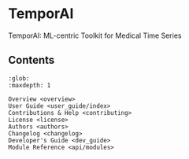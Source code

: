 # TemporAI

TemporAI: ML-centric Toolkit for Medical Time Series



## Contents

```{toctree}
:glob:
:maxdepth: 1

Overview <overview>
User Guide <user_guide/index>
Contributions & Help <contributing>
License <license>
Authors <authors>
Changelog <changelog>
Developer's Guide <dev_guide>
Module Reference <api/modules>
```

[Sphinx]: http://www.sphinx-doc.org/
[Markdown]: https://daringfireball.net/projects/markdown/
[reStructuredText]: http://www.sphinx-doc.org/en/master/usage/restructuredtext/basics.html
[MyST]: https://myst-parser.readthedocs.io/en/latest/
